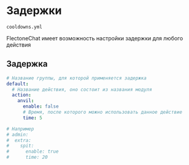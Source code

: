# Задержки
`cooldowns.yml`

FlectoneChat имеет возможность настройки задержки для любого действия

## Задержка

```yaml
# Название группы, для которой применяется задержка
default: 
  # Название действия, оно состоит из названия модуля
  action:
    anvil:
      enable: false
      # Время, после которого можно использовать данное действие
      time: 5

# Например 
# admin:
#  extra:
#    spit:
#      enable: true
#      time: 20
```